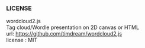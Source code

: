 ### LICENSE

wordcloud2.js  
Tag cloud/Wordle presentation on 2D canvas or HTML  
url: https://github.com/timdream/wordcloud2.js  
license : MIT
